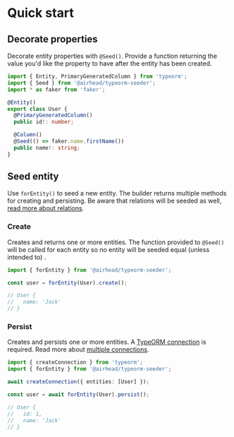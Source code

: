 # Quick start

## Decorate properties

Decorate entity properties with `@Seed()`. Provide a function returning the value you'd like the property to
have after the entity has been created.

```typescript
import { Entity, PrimaryGeneratedColumn } from 'typeorm';
import { Seed } from '@airhead/typeorm-seeder';
import * as faker from 'faker';

@Entity()
export class User {
  @PrimaryGeneratedColumn()
  public id!: number;

  @Column()
  @Seed(() => faker.name.firstName())
  public name!: string;
}
```

## Seed entity

Use `forEntity()` to seed a new entity. The builder returns multiple methods for creating and persisting. Be aware that
relations will be seeded as well, [read more about relations](entity/relations.md).

### Create

Creates and returns one or more entities. The function provided to `@Seed()` will be called for each entity so
no entity will be seeded equal (unless intended to)
.

```typescript
import { forEntity } from '@airhead/typeorm-seeder';

const user = forEntity(User).create();

// User {
//   name: 'Jack'
// }
```

### Persist

Creates and persists one or more entities. A [TypeORM connection](https://typeorm.io/#/connection) is required. Read
more about [multiple connections](../entity/multiple-connections.md).

```typescript
import { createConnection } from 'typeorm';
import { forEntity } from '@airhead/typeorm-seeder';

await createConnection({ entities: [User] });

const user = await forEntity(User).persist();

// User {
//   id: 1,
//   name: 'Jack'
// }
```
